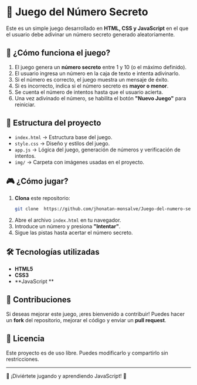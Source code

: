# 🎯 Juego del Número Secreto  

Este es un simple juego desarrollado en **HTML, CSS y JavaScript** en el que el usuario debe adivinar un número secreto generado aleatoriamente.  

## 🚀 ¿Cómo funciona el juego?  

1. El juego genera un **número secreto** entre 1 y 10 (o el máximo definido).  
2. El usuario ingresa un número en la caja de texto e intenta adivinarlo.  
3. Si el número es correcto, el juego muestra un mensaje de éxito.  
4. Si es incorrecto, indica si el número secreto es **mayor o menor**.  
5. Se cuenta el número de intentos hasta que el usuario acierta.  
6. Una vez adivinado el número, se habilita el botón **"Nuevo Juego"** para reiniciar.  

## 📂 Estructura del proyecto  

- `index.html` → Estructura base del juego.  
- `style.css` → Diseño y estilos del juego.  
- `app.js` → Lógica del juego, generación de números y verificación de intentos.  
- `img/` → Carpeta con imágenes usadas en el proyecto.  

## 🎮 ¿Cómo jugar?  

1. **Clona** este repositorio:  
   ```sh
   git clone  https://github.com/jhonatan-monsalve/Juego-del-numero-secreto.git
   ```
2. Abre el archivo `index.html` en tu navegador.  
3. Introduce un número y presiona **"Intentar"**.  
4. Sigue las pistas hasta acertar el número secreto.  

## 🛠️ Tecnologías utilizadas  

- **HTML5**  
- **CSS3**  
- **JavaScript **  

## 🌟 Contribuciones  

Si deseas mejorar este juego, ¡eres bienvenido a contribuir! Puedes hacer un **fork** del repositorio, mejorar el código y enviar un **pull request**.  

## 📜 Licencia  

Este proyecto es de uso libre. Puedes modificarlo y compartirlo sin restricciones.  

---

🔹 ¡Diviértete jugando y aprendiendo JavaScript! 🎲  
